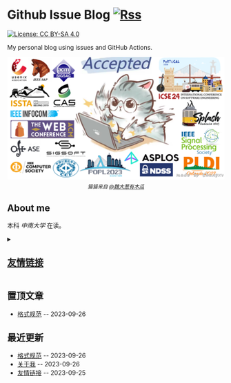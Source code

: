 # Github Issue Blog [![Rss](https://img.shields.io/badge/rss-F88900?style=for-the-badge&logo=rss&logoColor=white)](https://raw.githubusercontent.com/changxvv/Blog/master/feed.xml)
[![License: CC BY-SA 4.0](https://img.shields.io/badge/License-CC%20BY--SA%204.0-lightgrey.svg)](https://creativecommons.org/licenses/by-sa/4.0/)

My personal blog using issues and GitHub Actions.

<div align='center'>
  <img src="graphics/meme.png" alt="Fight for PhD" />
  <sub><i>猫猫来自 <a href="https://weibo.com/u/2169547965">@魏大葱有木瓜</a></i></sub>
</div> 

## About me
本科 *中南大学* 在读。

<details><summary><h2><a href="https://github.com/changxvv/Blog/issues/1"> 友情链接 </a></h2></summary>

<table>
<thead>
<tr>
<th>Name</th>
<th>Link</th>
<th>Desc</th>
</tr>
</thead>
<tbody>
<tr>
<td>$\textbf{H{\color{red}olyk}}$</td>
<td>https://blog.asukakyle.top/</td>
<td>hxd、本科室友、World Final 爷</td>
</tr>
<tr>
<td>千年八云紫</td>
<td>https://reimu.red/</td>
<td>hxd、geek、啥都会</td>
</tr>
</tbody>
</table>

</details>

## 置顶文章
- [格式规范](https://github.com/changxvv/Blog/issues/3) -- 2023-09-26
## 最近更新
- [格式规范](https://github.com/changxvv/Blog/issues/3) -- 2023-09-26
- [关于我](https://github.com/changxvv/Blog/issues/2) -- 2023-09-26
- [友情链接](https://github.com/changxvv/Blog/issues/1) -- 2023-09-25
